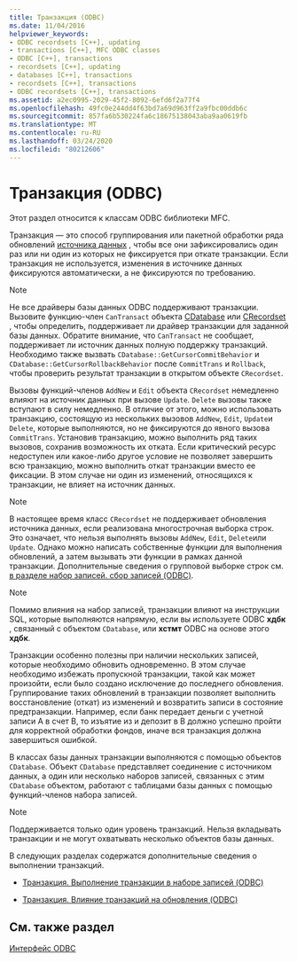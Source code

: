 ```yaml
---
title: Транзакция (ODBC)
ms.date: 11/04/2016
helpviewer_keywords:
- ODBC recordsets [C++], updating
- transactions [C++], MFC ODBC classes
- ODBC [C++], transactions
- recordsets [C++], updating
- databases [C++], transactions
- recordsets [C++], transactions
- ODBC recordsets [C++], transactions
ms.assetid: a2ec0995-2029-45f2-8092-6efd6f2a77f4
ms.openlocfilehash: 49fc0e244dd4f63bd7a69d963ff2a9fbc00ddb6c
ms.sourcegitcommit: 857fa6b530224fa6c18675138043aba9aa0619fb
ms.translationtype: MT
ms.contentlocale: ru-RU
ms.lasthandoff: 03/24/2020
ms.locfileid: "80212606"
---
```

# <a name="transaction-odbc"></a>Транзакция (ODBC)

Этот раздел относится к классам ODBC библиотеки MFC.

Транзакция — это способ группирования или пакетной обработки ряда обновлений [источника данных](../../data/odbc/data-source-odbc.md) , чтобы все они зафиксировались один раз или ни один из которых не фиксируется при откате транзакции. Если транзакция не используется, изменения в источнике данных фиксируются автоматически, а не фиксируются по требованию.

> [!NOTE]
>  Не все драйверы базы данных ODBC поддерживают транзакции. Вызовите функцию-член `CanTransact` объекта [CDatabase](../../mfc/reference/cdatabase-class.md) или [CRecordset](../../mfc/reference/crecordset-class.md) , чтобы определить, поддерживает ли драйвер транзакции для заданной базы данных. Обратите внимание, что `CanTransact` не сообщает, поддерживает ли источник данных полную поддержку транзакций. Необходимо также вызвать `CDatabase::GetCursorCommitBehavior` и `CDatabase::GetCursorRollbackBehavior` после `CommitTrans` и `Rollback`, чтобы проверить результат транзакции в открытом объекте `CRecordset`.

Вызовы функций-членов `AddNew` и `Edit` объекта `CRecordset` немедленно влияют на источник данных при вызове `Update`. `Delete` вызовы также вступают в силу немедленно. В отличие от этого, можно использовать транзакцию, состоящую из нескольких вызовов `AddNew`, `Edit`, `Update`и `Delete`, которые выполняются, но не фиксируются до явного вызова `CommitTrans`. Установив транзакцию, можно выполнить ряд таких вызовов, сохранив возможность их отката. Если критический ресурс недоступен или какое-либо другое условие не позволяет завершить всю транзакцию, можно выполнить откат транзакции вместо ее фиксации. В этом случае ни один из изменений, относящихся к транзакции, не влияет на источник данных.

> [!NOTE]
>  В настоящее время класс `CRecordset` не поддерживает обновления источника данных, если реализована многострочная выборка строк. Это означает, что нельзя выполнять вызовы `AddNew`, `Edit`, `Delete`или `Update`. Однако можно написать собственные функции для выполнения обновлений, а затем вызывать эти функции в рамках данной транзакции. Дополнительные сведения о групповой выборке строк см. [в разделе набор записей. сбор записей (ODBC)](../../data/odbc/recordset-fetching-records-in-bulk-odbc.md).

> [!NOTE]
>  Помимо влияния на набор записей, транзакции влияют на инструкции SQL, которые выполняются напрямую, если вы используете ODBC **хдбк** , связанный с объектом `CDatabase`, или **хстмт** ODBC на основе этого **хдбк**.

Транзакции особенно полезны при наличии нескольких записей, которые необходимо обновить одновременно. В этом случае необходимо избежать пропускной транзакции, такой как может произойти, если было создано исключение до последнего обновления. Группирование таких обновлений в транзакции позволяет выполнить восстановление (откат) из изменений и возвратить записи в состояние предтранзакции. Например, если банк передает деньги с учетной записи A в счет B, то изъятие из и депозит в B должно успешно пройти для корректной обработки фондов, иначе вся транзакция должна завершиться ошибкой.

В классах базы данных транзакции выполняются с помощью объектов `CDatabase`. Объект `CDatabase` представляет соединение с источником данных, а один или несколько наборов записей, связанных с этим `CDatabase` объектом, работают с таблицами базы данных с помощью функций-членов набора записей.

> [!NOTE]
>  Поддерживается только один уровень транзакций. Нельзя вкладывать транзакции и не могут охватывать несколько объектов базы данных.

В следующих разделах содержатся дополнительные сведения о выполнении транзакций.

- [Транзакция. Выполнение транзакции в наборе записей (ODBC)](../../data/odbc/transaction-performing-a-transaction-in-a-recordset-odbc.md)

- [Транзакция. Влияние транзакций на обновления (ODBC)](../../data/odbc/transaction-how-transactions-affect-updates-odbc.md)

## <a name="see-also"></a>См. также раздел

[Интерфейс ODBC](../../data/odbc/open-database-connectivity-odbc.md)
